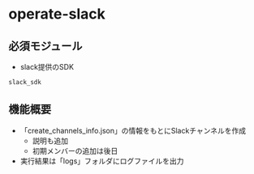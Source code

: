 # operate-slack

## 必須モジュール

- slack提供のSDK

``` txt
slack_sdk
```

## 機能概要

- 「create_channels_info.json」の情報をもとにSlackチャンネルを作成
  - 説明も追加
  - 初期メンバーの追加は後日
- 実行結果は「logs」フォルダにログファイルを出力
